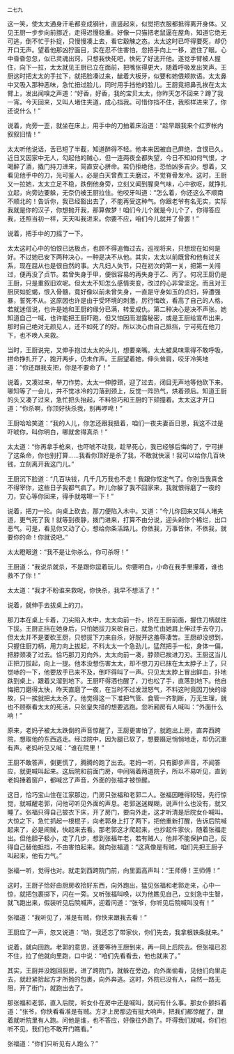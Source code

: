     二七九 

   这一笑，使太太通身汗毛都变成钢针，直竖起来，似觉把衣服都抵得离开身体。又见王厨一步步向前挪近，走得迟慢稳重。好像一只猫把老鼠逼在屋角，知道它绝无可逃，倒不忙于扑捉，只慢慢凑上去，看它觳觫之态。太太这时已吓得要死，却仍开口无声。望着他那凶狞面目，实在忍不住害怕，忽把手向上一移，遮住了眼。心中昏昏忽忽，似已灵魂出窍，只想我快死吧，快死了好逃开他。遂觉手臂被人握住，向下一拉，太太就见王厨已立在面前，把嘴张得更大，随着呼吸发出笑声。王厨这时把太太的手拉下，就把脸凑过来，龇着大板牙，似要和她偎颊款语。太太鼻中又吸入那种恶味，急忙扭过脸儿，同时用手挡他的脸儿。王厨竟把鼻孔挨在太太臂上，发出闻嗅之声道：“好香，好香，我的宝贝太太，你昨天怎不回来？蹲了我一宵。今天回来，又叫人堵住夹道，成心挡我。可惜你挡不住，我照样进来了，你还说什么！”

   说着，向旁一歪，就坐在床上，用手中的刀拍着床沿道：“趁早跟我来个红罗帐内叙叙旧情！”

   太太听他说话，舌已短了半截，知道醉得不轻。他本来因被自己屏绝，含恨已久。近日又因家中无人，勾起他的贼心，但一连两夜全都失望，今日不知如何气恨，才喝醉了酒，撬门持刀进来，简直安心拼命。若仍拒绝他，恐怕凶多吉少。想着，又看见他手中的刀，光可鉴人，必是白天曾费工夫磨过，不觉脊骨发冷。这时，王厨又一拉她，太太立足不稳，跌倒他身旁，立刻又闻到腥臭气味，心中欲呕，就挣扎立起，向旁边要躲，无奈仍被王厨拉住。他咬牙叫道：“怎么着，你还这么不顺南不顺北的！告诉你，我已经豁出去了，不能再受这种气。你跟老爷有名无实，实际我就是你的汉子，你想抛开我，那算做梦！咱们今儿个就是今儿个了，你得答应我，还照当初一样，天天叫我进来。你要不应，咱们今儿就并了骨罢！”

   说着，把手中的刀摇了一下。

   太太这时心中的怕恨已达极点，也顾不得追悔过去，巡视将来，只想现在如何是好。不过她已安下两种决心，一种是决不从他。其实，太太以前既曾和他有过关系，现在屈从也是很自然的事。大凡妇人失节，只在初次的第一关，把第一关闯过，便再没了贞节。若曾失身于甲，便很容易的再失身于乙、丙了。何况王厨仍是王厨，只是重叙旧欢呢。但太太不知怎么感情突变，改过的心非常坚定。而且对王厨厌如蛇蝎，恨入骨髓，竟好像以前未曾失身，一直是守身如玉的贞妇，猝遭强暴，誓死不从。这原因也许是由于受环境的刺激，厉行悔改，看高了自己的人格。若就迷信说，也许是她和王厨的缘分已满，转爱成仇。第二种决心是决不声张。她知道自己一喊，也许能把王厨吓跑，但又怕因而泄露秘密，或是王厨给宣布出来，那时自己绝对无颜见人，还不如死了的好。所以决心由自己抵挡，宁可死在他刀下，也不唤人来救。

   当时，王厨说完，又伸手抱过太太的头儿，想要亲嘴。太太被臭味熏得不敢呼吸，拼命挣扎开了，跑开两步，仍未作声。王厨望着她，伸头耸肩，咬牙冷笑地道：“你还跟我支把，你是不要命了！”

   说着，又凑过来，举刀作势。太太一伸脖颈，迎了过去，闭目无声地等他砍下来。哪知等了一会儿，并不觉冰冷的刀落到颈上，反觉一阵热气，烘着颈后。知道王厨的头又凑了过来，急忙把头抬起，不料恰巧和王厨的下颏撞着。太太这才开口道：“你杀啊，你顶好快杀我，别再啰唣！”

   王厨哈哈笑道：“我的人儿，你怎还跟我扭着，咱们一夜夫妻百日恩，我这不过是吓唬你，叫你明白，哪就舍得真杀！”

   太太道：“你再拿手枪来，也吓唬不动我，趁早死心，我已经够后悔的了，宁可拼了这条命，你也别打算……我看你顶好是杀了我，不敢就快滚！我可以给你几百块钱，立刻离开我这门儿。”

   王厨沉下脸道：“几百块钱，几千几万我也不走！我跟你怄定气了。你别当我真舍不得宰你，这些日子我都气疯了。昨儿你躲了我不回家来，我就恨得磨了一夜的刀，安心等你回来，得手就喀嚓一下！”

   说着，把刀一抡。向桌上砍去，那刀便陷入木中。又道：“今儿你回来又叫人堵夹道，更气死了我！就等到夜静，拨门进来，打算不由分说，迎头剁你个稀烂，出口恶气。可是，看见你又动了心，想给你条活路儿。你依我，万事皆休，不依我，就要你的命！你就说吧。”

   太太瞪眼道：“我不是让你杀么，你可杀呀！”

   王厨道：“我说杀就杀，不是跟你逗着玩儿。你要明白，小命在我手里攥着，谁也救不了你！”

   太太道：“我才不盼谁来救呢，你快杀，我早不想活了！”

   说着，就伸手去拔桌上的刀。

   那刀本在桌上卡着，刀尖陷入木中，太太向前一扑，挤在王厨前面，握住刀柄就往下拔。王厨正挡在她身后，只怕她拔刀来砍自己，就急忙由她肩上伸过手去夺刀。但太太并不是要砍王厨，只想拔下刀来自杀，好脱开这羞辱凄苦。王厨却没想到，只握住厨刀柄，用力向上拔起，不料太太一个急劲儿，猛然把手一松，身体一偏，把脖颈凑了过去。恰巧那刀刃向外，太太向前一凑，脖颈已挨进刀刃。王厨这当儿正把刀拔起，向上一提。他本没想伤害太太，却不想刀刃已抹在太太脖子上了，只觉哧的一下，他要放手已来不及，倒吓得叫了一声。只见太太脖上冒出鲜血，扑地跌到桌上，跟着又溜到地下。王厨吓得酒也醒了，刀也松了手，直落到地下。他自悔把刀磨得太快，昨天直磨了一夜，在当时不过发泄怒气，不料这时竟因刀快的缘故，只一挨就把太太杀了。他觉得这一下准把气管、食管一齐割断，万无生理，就也不顾察看太太的死活，只张皇失措的想要逃跑。忽听厢房有人喊叫：“外面什么响！”

   原来，老妈子被太太跌倒的声音惊醒了，王厨更害怕了，就跑出上房，直奔西跨院，想取他的东西逃走。经过院中，因为腿已软了，想要蹑足悄悄地走，却仍沉重有声。老妈听见又喊：“谁在院里！”

   王厨不敢答声，倒更慌了，腾腾的跑了出去。老妈一听，只有脚步声音，不闻答应，就更喊叫起来。这后院和前面门房，中间隔着两道院子，所以不易听见，直到老妈捶着窗户，都喊岔了声音，外面的张福才被惊醒。

   这日，恰巧宝山住在江家那边，门房只张福和老郭二人。张福因睡得较轻，先行惊觉，就喊醒老郭，问他可听见外面的声息。老郭迷迷糊糊，说声什么也没有，就又睡了。张福只得自己披衣下床，开了房门，要向外走，这才听清是后院女仆喊叫。大惊之下，急忙抓起一根棍子，向老郭身上打了两下，把他重新打醒，告诉后院喊起来了，必是闹贼，快起来去看。那老郭这才爬起来，也抄起件家伙，随着张福走出。但他胆子极小，走了几步，想到张福年老，若有贼人，他并不能保护自己，反得自己替他抵挡，不由害怕起来。就向张福道：“这真像是有贼，咱们先把王厨子叫起来，他有力气。”

   张福一听，觉得也对。就走到西跨院门前，向里面高声叫：“王师傅！王师傅！”

   这时，王厨子恰好由厨房收拾好东西，向外跑出，猛见张福和老郭走来，心中一惊，就把包裹掷下，闪在一旁。又听张福叫唤，以为他瞧见自己，立刻急中生智，就飞跑出来，假装听见后院喊声，迎着问道：“张爷，你听见后院喊叫没有！”

   张福道：“我听见了，准是有贼，你快来跟我去看！”

   王厨应了一声，忽又说道：“哟，我还忘了带家伙，你们先去，我拿根铁条就来。”

   说着，就向回跑。老郭的意思，还要等待王厨到来，再一同上后院去。但张福已忍不住，拉了他就向里跑，口中说：“咱们先看看去，他也就来了。”

   其实，王厨并没跑回厨房，进了跨院门，就躲在旁边，向外面偷看，见他们向里走去，就赶紧拾起方才所抛的包裹，向外奔逃。这时，外院已没有人，自然一路无阻，开了街门，就跑出去了。

   那张福和老郭，直入后院，听女仆在房中还是喊叫，就问有什么事。那女仆颤抖着道：“张爷，你快看看准是有贼。方才上房那边有挺大响声，把我们都惊醒了，跟着就听院里有人跑。问他是谁，也不答应，好像往外跑了。吓得我们就喊，你们也听不见，我们也不敢开门瞧看。”

   张福道：“你们只听见有人跑么？”

